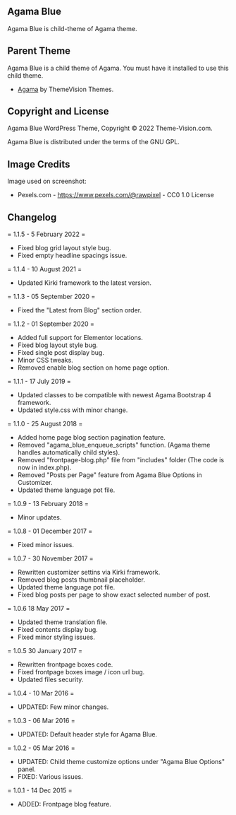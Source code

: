 ## Agama Blue

Agama Blue is child-theme of Agama theme.

## Parent Theme

Agama Blue is a child theme of Agama. You must have it installed to use this child theme.
* [Agama](https://www.theme-vision.com/agama/) by ThemeVision Themes.

## Copyright and License

Agama Blue WordPress Theme, Copyright © 2022 Theme-Vision.com.

Agama Blue is distributed under the terms of the GNU GPL.

## Image Credits

Image used on screenshot:
 * Pexels.com - https://www.pexels.com/@rawpixel - CC0 1.0 License
 
## Changelog

= 1.1.5 - 5 February 2022 =
* Fixed blog grid layout style bug.
* Fixed empty headline spacings issue.

= 1.1.4 - 10 August 2021 =
* Updated Kirki framework to the latest version.

= 1.1.3 - 05 September 2020 =
* Fixed the "Latest from Blog" section order.

= 1.1.2 - 01 September 2020 =
* Added full support for Elementor locations.
* Fixed blog layout style bug.
* Fixed single post display bug.
* Minor CSS tweaks.
* Removed enable blog section on home page option.

= 1.1.1 - 17 July 2019 =
* Updated classes to be compatible with newest Agama Bootstrap 4 framework.
* Updated style.css with minor change.

= 1.1.0 - 25 August 2018 =
* Added home page blog section pagination feature.
* Removed "agama_blue_enqueue_scripts" function. (Agama theme handles automatically child styles).
* Removed "frontpage-blog.php" file from "includes" folder (The code is now in index.php).
* Removed "Posts per Page" feature from Agama Blue Options in Customizer.
* Updated theme language pot file.

= 1.0.9 - 13 February 2018 =
* Minor updates.

= 1.0.8 - 01 December 2017 =
* Fixed minor issues.

= 1.0.7 - 30 November 2017 =
* Rewritten customizer settins via Kirki framework.
* Removed blog posts thumbnail placeholder.
* Updated theme language pot file.
* Fixed blog posts per page to show exact selected number of post.

= 1.0.6 18 May 2017 =
* Updated theme translation file.
* Fixed contents display bug.
* Fixed minor styling issues.

= 1.0.5 30 January 2017 =
* Rewritten frontpage boxes code.
* Fixed frontpage boxes image / icon url bug.
* Updated files security.

= 1.0.4 - 10 Mar 2016 =
* UPDATED: Few minor changes.

= 1.0.3 - 06 Mar 2016 =
* UPDATED: Default header style for Agama Blue.

= 1.0.2 - 05 Mar 2016 =
* UPDATED: Child theme customize options under "Agama Blue Options" panel.
* FIXED: Various issues.

= 1.0.1 - 14 Dec 2015 =
* ADDED: Frontpage blog feature.
